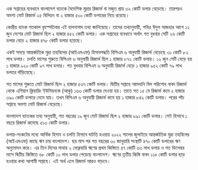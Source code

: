 এক সপ্তাহের ব্যবধানে বাংলাদেশ ব্যাংকে বৈদেশিক মুদ্রার রিজার্ভ বা মজুত প্রায় ৩২ কোটি ডলার বেড়েছে। তারপরও অবশ্য মোট রিজার্ভ ২৫ বিলিয়ন বা ২ হাজার ৫০০ কোটি ডলারের নিচে রয়েছে।

কেন্দ্রীয় ব্যাংক গতকাল বৃহস্পতিবার এই হালনাগাদ তথ্য জানিয়েছে। তাদের তথ্যানুযায়ী, পবিত্র ঈদুল আজহার আগে ১২ জুন দেশের মোট রিজার্ভ ছিল ২ হাজার ৪৫২ কোটি ডলার। এক সপ্তাহের ব্যবধানে অর্থাৎ গত বুধবার সেটি ২৬ কোটি ডলার বেড়ে ২ হাজার ৪৭৮ কোটি ডলার হয়েছে।

একই সময়ে আন্তর্জাতিক মুদ্রা তহবিলের (আইএমএফ) হিসাবপদ্ধতি বিপিএম ৬ অনুযায়ী রিজার্ভ বেড়েছে ৩১ কোটি ৮২ লাখ ডলার। চলতি মাসের শুরুতে বিপিএম ৬ অনুযায়ী রিজার্ভ ছিল ১ হাজার ৮৭২ কোটি ডলার। ১২ জুন সেটি বেড়ে হয় ১ হাজার ৯২০ কোটি ৯৭ লাখ ডলার। গত বুধবার বিপিএম ৬ অনুযায়ী রিজার্ভ বেড়ে ১ হাজার ৯৫২ কোটি ৭৯ লাখ ডলারে দাঁড়িয়েছে।

গত মাসের শুরুতে মোট রিজার্ভ ছিল ২ হাজার ৫৩৭ কোটি ডলার। দ্বিতীয় সপ্তাহে আমদানি বিল পরিশোধ বাবদ রিজার্ভ থেকে এশিয়ান ক্লিয়ারিং ইউনিয়নকে (আকু) ১৬৩ কোটি ডলার দেওয়া হয়। তাতে গত ১৫ মে রিজার্ভ কমে ২ হাজার ৩৯০ কোটি ডলারে নেমে যায়। তখন বিপিএম ৬ অনুযায়ী রিজার্ভ কমে হয় ১ হাজার ৮৪২ কোটি ডলার। পরের পাঁচ সপ্তাহে অবশ্য মোট রিজার্ভ বেড়েছে।

বাংলাদেশ ব্যাংকের তথ্য অনুযায়ী, গত বছরের ১৯ জুন মোট রিজার্ভ ছিল ২ হাজার ৯৯১ কোটি ডলার। সেই হিসাবে ১ বছরে রিজার্ভ কমেছে ৫১৩ কোটি ডলার।

ডলার-সংকটের মধ্যে আর্থিক হিসাব ও চলতি হিসাবে ঘাটতি হওয়ায় ২০২২ সালের জুলাইয়ে আন্তর্জাতিক মুদ্রা তহবিলের (আইএমএফ) কাছে ঋণ চায় বাংলাদেশ। ছয় মাস পর গত বছরের ৩০ জানুয়ারি সংস্থাটি ৪৭০ কোটি ডলারের ঋণ অনুমোদন করে। এর তিন দিনের মাথায় ২ ফেব্রুয়ারি ঋণের প্রথম কিস্তিতে ৪৭ কোটি ৬৩ লাখ ডলার ও গত ডিসেম্বর মাসে দ্বিতীয় কিস্তিতে ৬৮ কোটি ১০ লাখ ডলার পেয়েছে বাংলাদেশ। ঋণের তৃতীয় কিস্তি বাবদ ১১৫ কোটি ডলার ছাড় হওয়ার কথা আগামী সপ্তাহে। এই অর্থ এলে রিজার্ভ আরও বাড়বে।
